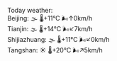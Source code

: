 Today weather:  
Beijing: 🌫  🌡️+11°C 🌬️↑0km/h  
Tianjin: 🌫  🌡️+14°C 🌬️↙7km/h  
Shijiazhuang: 🌫  🌡️+11°C 🌬️↙0km/h  
Tangshan: ☀️ 🌡️+20°C 🌬️↗5km/h  
